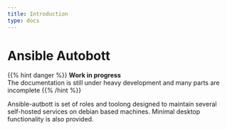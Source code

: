 ```yaml
---
title: Introduction
type: docs
---
```


# Ansible Autobott


{{% hint danger %}}
**Work in progress**  
The documentation is still under heavy development and many parts are incomplete
{{% /hint %}}



Ansible-autbott is set of roles and toolong designed to maintain several self-hosted services on debian based machines.
Minimal desktop functionality is also provided.
